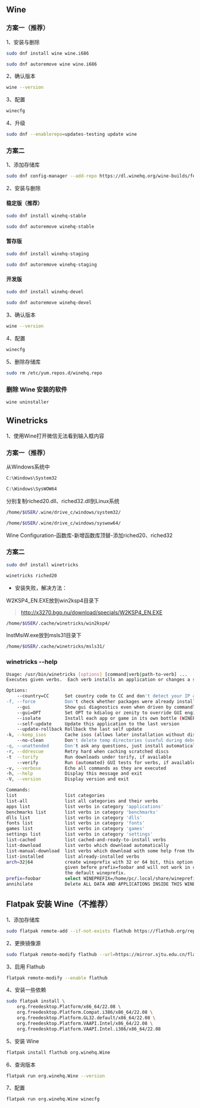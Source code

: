 ## Wine

### 方案一（推荐）

1、安装与删除

```sh
sudo dnf install wine wine.i686
```

```sh
sudo dnf autoremove wine wine.i686
```

2、确认版本

```sh
wine --version
```

3、配置

```sh
winecfg
```

4、升级

```sh
sudo dnf --enablerepo=updates-testing update wine
```

### 方案二

1、添加存储库

```sh
sudo dnf config-manager --add-repo https://dl.winehq.org/wine-builds/fedora/$(rpm -E %fedora)/winehq.repo
```

2、安装与删除

#### 稳定版（推荐）

```sh
sudo dnf install winehq-stable
```

```sh
sudo dnf autoremove winehq-stable
```

#### 暂存版

```sh
sudo dnf install winehq-staging
```

```sh
sudo dnf autoremove winehq-staging
```

#### 开发版

```sh
sudo dnf install winehq-devel
```

```sh
sudo dnf autoremove winehq-devel
```

3、确认版本

```sh
wine --version
```

4、配置

```sh
winecfg
```

5、删除存储库

```sh
sudo rm /etc/yum.repos.d/winehq.repo
```

### 删除 Wine 安装的软件

```sh
wine uninstaller
```

## Winetricks

1、使用Wine打开微信无法看到输入框内容

### 方案一（推荐）

从Windows系统中

```sh
C:\Windows\System32
```

```sh
C:\Windows\SysWOW64
```

分别复制riched20.dll、riched32.dll到Linux系统

```sh
/home/$USER/.wine/drive_c/windows/system32/
```

```sh
/home/$USER/.wine/drive_c/windows/syswow64/
```

Wine Configuration-函数库-新增函数库顶替-添加riched20、riched32

### 方案二

```sh
sudo dnf install winetricks
```

```sh
winetricks riched20
```

- 安装失败，解决方法：

W2KSP4_EN.EXE放到win2ksp4目录下

> http://x3270.bgp.nu/download/specials/W2KSP4_EN.EXE

```sh
/home/$USER/.cache/winetricks/win2ksp4/
```

InstMsiW.exe放到msls31目录下

```sh
/home/$USER/.cache/winetricks/msls31/
```

### winetricks --help

```sh
Usage: /usr/bin/winetricks [options] [command|verb|path-to-verb] ...
Executes given verbs.  Each verb installs an application or changes a setting.

Options:
    --country=CC      Set country code to CC and don't detect your IP address
-f, --force           Don't check whether packages were already installed
    --gui             Show gui diagnostics even when driven by commandline
    --gui=OPT         Set OPT to kdialog or zenity to override GUI engine
    --isolate         Install each app or game in its own bottle (WINEPREFIX)
    --self-update     Update this application to the last version
    --update-rollback Rollback the last self update
-k, --keep_isos       Cache isos (allows later installation without disc)
    --no-clean        Don't delete temp directories (useful during debugging)
-q, --unattended      Don't ask any questions, just install automatically
-r, --ddrescue        Retry hard when caching scratched discs
-t  --torify          Run downloads under torify, if available
    --verify          Run (automated) GUI tests for verbs, if available
-v, --verbose         Echo all commands as they are executed
-h, --help            Display this message and exit
-V, --version         Display version and exit

Commands:
list                  list categories
list-all              list all categories and their verbs
apps list             list verbs in category 'applications'
benchmarks list       list verbs in category 'benchmarks'
dlls list             list verbs in category 'dlls'
fonts list            list verbs in category 'fonts'
games list            list verbs in category 'games'
settings list         list verbs in category 'settings'
list-cached           list cached-and-ready-to-install verbs
list-download         list verbs which download automatically
list-manual-download  list verbs which download with some help from the user
list-installed        list already-installed verbs
arch=32|64            create wineprefix with 32 or 64 bit, this option must be
                      given before prefix=foobar and will not work in case of
                      the default wineprefix.
prefix=foobar         select WINEPREFIX=/home/pc/.local/share/wineprefixes/foobar
annihilate            Delete ALL DATA AND APPLICATIONS INSIDE THIS WINEPREFIX
```

## Flatpak 安装 Wine（不推荐）

1、添加存储库

```sh
sudo flatpak remote-add --if-not-exists flathub https://flathub.org/repo/flathub.flatpakrepo
```

2、更换镜像源

```sh
sudo flatpak remote-modify flathub --url=https://mirror.sjtu.edu.cn/flathub
```

3、启用 Flathub

```sh
flatpak remote-modify --enable flathub
```

4、安装一些依赖

```sh
sudo flatpak install \
    org.freedesktop.Platform/x86_64/22.08 \
    org.freedesktop.Platform.Compat.i386/x86_64/22.08 \
    org.freedesktop.Platform.GL32.default/x86_64/22.08 \
    org.freedesktop.Platform.VAAPI.Intel/x86_64/22.08 \
    org.freedesktop.Platform.VAAPI.Intel.i386/x86_64/22.08
```

5、安装 Wine

```sh
flatpak install flathub org.winehq.Wine
```

6、查询版本

```sh
flatpak run org.winehq.Wine --version
```

7、配置

```sh
flatpak run org.winehq.Wine winecfg
```

